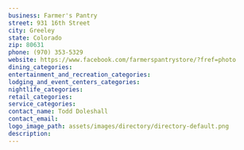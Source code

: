 ```yaml
---
business: Farmer's Pantry
street: 931 16th Street
city: Greeley
state: Colorado
zip: 80631
phone: (970) 353-5329
website: https://www.facebook.com/farmerspantrystore/?fref=photo
dining_categories: 
entertainment_and_recreation_categories: 
lodging_and_event_centers_categories: 
nightlife_categories: 
retail_categories: 
service_categories: 
contact_name: Todd Doleshall
contact_email: 
logo_image_path: assets/images/directory/directory-default.png
description: 
---
```

